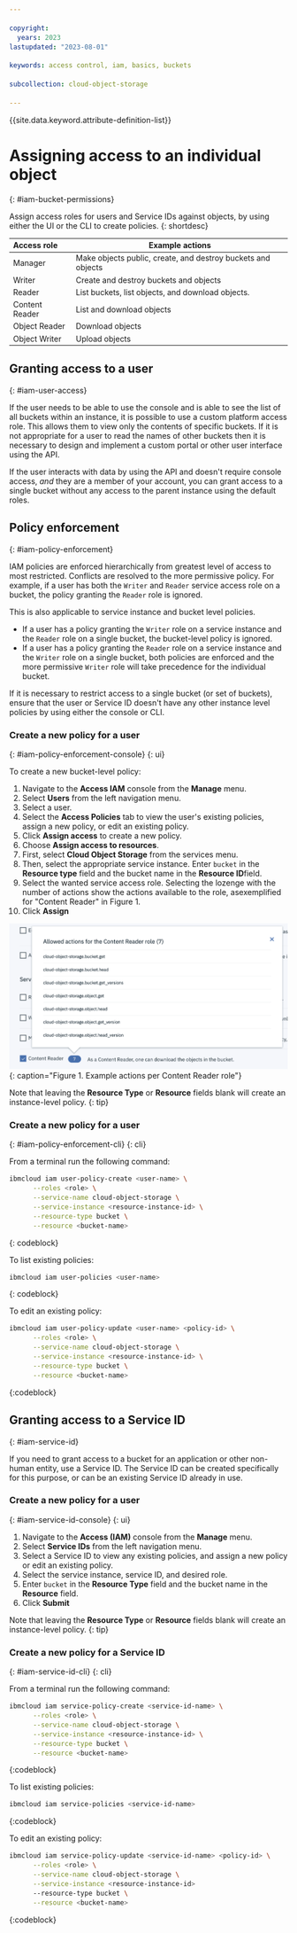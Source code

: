 ```yaml
---

copyright:
  years: 2023
lastupdated: "2023-08-01"

keywords: access control, iam, basics, buckets

subcollection: cloud-object-storage

---
```


{{site.data.keyword.attribute-definition-list}}

# Assigning access to an individual object
{: #iam-bucket-permissions}

Assign access roles for users and Service IDs against objects, by using either the UI or the CLI to create policies.
{: shortdesc}

| Access role    | Example actions                                              |
|:---------------|--------------------------------------------------------------|
| Manager        | Make objects public, create, and destroy buckets and objects |
| Writer         | Create and destroy buckets and objects                       |
| Reader         | List buckets, list objects, and download objects.            |
| Content Reader | List and download objects                                    |
| Object Reader  | Download objects                                             |
| Object Writer  | Upload objects                                               |

## Granting access to a user
{: #iam-user-access}

If the user needs to be able to use the console and is able to see the list of all buckets within an instance, it is possible to use a custom platform access role. This allows them to view only the contents of specific buckets. If it is not appropriate for a user to read the names of other buckets then it is necessary to design and implement a custom portal or other user interface using the API.

If the user interacts with data by using the API and doesn't require console access, _and_ they are a member of your account, you can grant access to a single bucket without any access to the parent instance using the default roles.

## Policy enforcement
{: #iam-policy-enforcement}

IAM policies are enforced hierarchically from greatest level of access to most restricted. Conflicts are resolved to the more permissive policy. For example, if a user has both the `Writer` and `Reader` service access role on a bucket, the policy granting the `Reader` role is ignored.

This is also applicable to service instance and bucket level policies.

- If a user has a policy granting the `Writer` role on a service instance and the `Reader` role on a single bucket, the bucket-level policy is ignored.
- If a user has a policy granting the `Reader` role on a service instance and the `Writer` role on a single bucket, both policies are enforced and the more permissive `Writer` role will take precedence for the individual bucket.

If it is necessary to restrict access to a single bucket (or set of buckets), ensure that the user or Service ID doesn't have any other instance level policies by using either the console or CLI.

### Create a new policy for a user
{: #iam-policy-enforcement-console}
{: ui}

To create a new bucket-level policy:

1. Navigate to the **Access IAM** console from the **Manage** menu.
2. Select **Users** from the left navigation menu.
3. Select a user.
4. Select the **Access Policies** tab to view the user's existing policies, assign a new policy, or edit an existing policy.
5. Click **Assign access** to create a new policy.
6. Choose **Assign access to resources**.
7. First, select **Cloud Object Storage** from the services menu.
8. Then, select the appropriate service instance. Enter `bucket` in the **Resource type** field and the bucket name in the **Resource ID**field.
9. Select the wanted service access role. Selecting the lozenge with the number of actions show the actions available to the role, asexemplified for "Content Reader" in Figure 1.
10. Click **Assign**

![Role_information](images/console-iam-changes-role-cos.png){: caption="Figure 1. Example actions per Content Reader role"}

Note that leaving the **Resource Type** or **Resource** fields blank will create an instance-level policy.
{: tip}

### Create a new policy for a user
{: #iam-policy-enforcement-cli}
{: cli}

From a terminal run the following command:

```bash
ibmcloud iam user-policy-create <user-name> \
      --roles <role> \
      --service-name cloud-object-storage \
      --service-instance <resource-instance-id> \
      --resource-type bucket \
      --resource <bucket-name>
```
{: codeblock}

To list existing policies:

```bash
ibmcloud iam user-policies <user-name>
```
{: codeblock}

To edit an existing policy:

```bash
ibmcloud iam user-policy-update <user-name> <policy-id> \
      --roles <role> \
      --service-name cloud-object-storage \
      --service-instance <resource-instance-id> \
      --resource-type bucket \
      --resource <bucket-name>
```
{:codeblock}

## Granting access to a Service ID
{: #iam-service-id}

If you need to grant access to a bucket for an application or other non-human entity, use a Service ID. The Service ID can be created specifically for this purpose, or can be an existing Service ID already in use.

### Create a new policy for a user
{: #iam-service-id-console}
{: ui}

1. Navigate to the **Access (IAM)** console from the **Manage** menu.
2. Select **Service IDs** from the left navigation menu.
3. Select a Service ID to view any existing policies, and assign a new policy or edit an existing policy.
4. Select the service instance, service ID, and desired role.
5. Enter `bucket` in the **Resource Type** field and the bucket name in the **Resource** field.
6. Click **Submit**

Note that leaving the **Resource Type** or **Resource** fields blank will create an instance-level policy.
{: tip}

### Create a new policy for a Service ID
{: #iam-service-id-cli}
{: cli}

From a terminal run the following command:

```bash
ibmcloud iam service-policy-create <service-id-name> \
      --roles <role> \
      --service-name cloud-object-storage \
      --service-instance <resource-instance-id> \
      --resource-type bucket \
      --resource <bucket-name>
```
{:codeblock}

To list existing policies:

```bash
ibmcloud iam service-policies <service-id-name>
```
{:codeblock}

To edit an existing policy:

```bash
ibmcloud iam service-policy-update <service-id-name> <policy-id> \
      --roles <role> \
      --service-name cloud-object-storage \
      --service-instance <resource-instance-id>
      --resource-type bucket \
      --resource <bucket-name>
```
{:codeblock}
